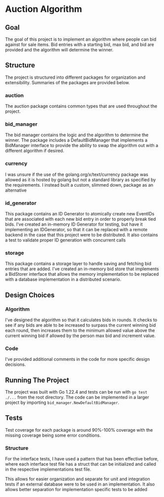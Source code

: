 # Auction Algorithm
## Goal
The goal of this project is to implement an algorithm where people
can bid against for sale items. Bid entries with a starting bid, max bid, and bid 
are provided and the algorithm will determine the winner. 

## Structure
The project is structured into different packages for organization and extensibility. 
Summaries of the packages are provided below. 

### auction
The auction package contains common types that are used throughout the project. 

### bid_manager
The bid manager contains the logic and the algorithm to determine the winner. 
The package includes a DefaultBidManager that implements a BidManager interface to provide
the ability to swap the algorithm out with a different algorithm if desired. 

### currency
I was unsure if the use of the golang.org/x/text/currency package was allowed as it is hosted
by golang but not a standard library as specified by the requirements. I instead built
a custom, slimmed down, package as an alternative

### id_generator
This package contains an ID Generator to atomically create new EventIDs that are associated
with each new bid entry in order to properly break tied bids. I've created an in-memory ID Generator for testing, but have it
implementing an IDGenerator, so that it can be replaced with a remote backend in the case
that this project were to be distributed. It also contains a test to validate proper ID 
generation with concurrent calls

### storage
This package contains a storage layer to handle saving and fetching bid entries that are 
added. I've created an in-memory bid store that implements a BidStorer interface that allows
the memory implementation to be replaced with a database implementation in a distributed 
scenario.

## Design Choices
### Algorithm
I've designed the algorithm so that it calculates bids in rounds. It checks to see
if any bids are able to be increased to surpass the current winning bid each round, then
increases them to the minimum allowed value above the current winning bid if allowed
by the person max bid and increment value. 

### Code
I've provided additional comments in the code for more specific design decisions. 

## Running The Project
The project was built with Go 1.22.4 and tests can be run with `go test ./...` from the 
root directory. The code can be implemented in a larger project by importing `bid_manager.NewDefaultBidManager`.

## Tests
Test coverage for each package is around 90%-100% coverage with the missing coverage
being some error conditions.

### Structure
For the interface tests, I have used a pattern that has been effective before, where
each interface test file has a struct that can be initialized and called in the 
respective implementations test file. 

This allows for easier organization and separate for unit and integration tests if an
external database were to be used in an implementation. It also allows better separation
for implementation specific tests to be added